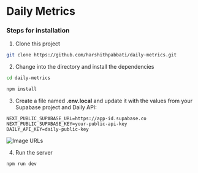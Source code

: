 # Daily Metrics

### Steps for installation

1. Clone this project

```sh
git clone https://github.com/harshithpabbati/daily-metrics.git
```

2. Change into the directory and install the dependencies

```sh
cd daily-metrics

npm install
```

3. Create a file named __.env.local__ and update it with the values from your Supabase project and Daily API:

```
NEXT_PUBLIC_SUPABASE_URL=https://app-id.supabase.co
NEXT_PUBLIC_SUPABASE_KEY=your-public-api-key
DAILY_API_KEY=daily-public-key
```

![Image URLs](https://user-images.githubusercontent.com/43822585/130856654-ddbb99ed-2807-4ae6-9ffe-0375312d0192.png)

4. Run the server

```sh
npm run dev
```
